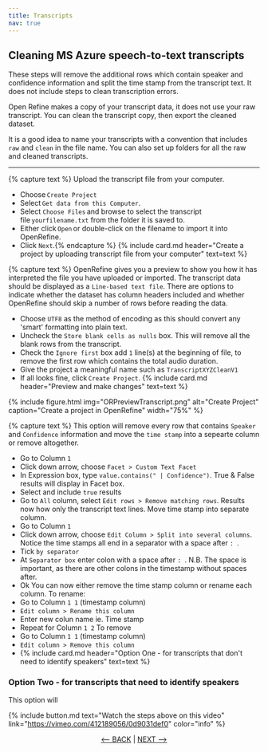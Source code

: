 ```yaml
---
title: Transcripts
nav: true
---
```

## Cleaning MS Azure speech-to-text transcripts

These steps will remove the additional rows which contain speaker and confidence information and split the time stamp from the transcript text.  It does not include steps to clean transcription errors.

Open Refine makes a copy of your transcript data, it does not use your raw transcript.  You can clean the transcript copy, then export the cleaned dataset.  

It is a good idea to name your transcripts with a convention that includes `raw` and `clean` in the file name.  You can also set up folders for all the raw and cleaned transcripts. 

-----

{% capture text %}
Upload the transcript file from your computer.
- Choose `Create Project`
- Select `Get data from this Computer`.
- Select `Choose Files` and browse to select the transcript file `yourfilename.txt` from the folder it is saved to.
- Either click `Open` or double-click on the filename to import it into OpenRefine.
- Click `Next`.{% endcapture %}
{% include card.md header="Create a project by uploading transcript file from your computer" text=text %}

{% capture text %}
OpenRefine gives you a preview to show you how it has interpreted the file you have uploaded or imported. 
The transcript data should be displayed as a `Line-based text file`. 
There are options to indicate whether the dataset has column headers included and whether OpenRefine should skip a number of rows before reading the data. 
- Choose `UTF8` as the method of encoding as this should convert any 'smart' formatting into plain text.
- Uncheck the `Store blank cells as nulls` box.  This will remove all the blank rows from the transcript.
- Check the `Ignore first` box add `1` line(s) at the beginning of file, to remove the first row which contains the total audio duration.
- Give the project a meaningful name such as `TranscriptXYZCleanV1`
- If all looks fine, click `Create Project`.
{% include card.md header="Preview and make changes" text=text %}

{% include figure.html img="ORPreviewTranscript.png" alt="Create Project" caption="Create a project in OpenRefine" width="75%" %}


{% capture text %}
This option will remove every row that contains `Speaker` and `Confidence` information and move the `time stamp` into a sepearte column or remove altogether.
- Go to Column `1`
- Click down arrow, choose `Facet > Custom Text Facet`
- In Expression box, type `value.contains(" | Confidence")`.  True & False results will display in Facet box.
- Select and include `true` results
- Go to `All` column, select `Edit rows > Remove matching rows`. Results now how only the transcript text lines. 
Move time stamp into separate column.
- Go to Column `1`
- Click down arrow, choose `Edit Column > Split into several columns`. Notice the time stamps all end in a separator with a space after `: `.
- Tick  `by separator` 
- At `Separator box` enter colon with a space after `: `.  N.B. The space is important, as there are other colons in the timestamp without spaces after. 
- Ok
You can now either remove the time stamp column or rename each column. To rename:
- Go to Column `1 1` (timestamp column)
- `Edit column > Rename this column`
- Enter new colun name ie. Time stamp
- Repeat for Column `1 2`
To remove
- Go to Column `1 1` (timestamp column)
- `Edit column > Remove this column`
- {% include card.md header="Option One - for transcripts that don't need to identify speakers" text=text %}


### Option Two - for transcripts that need to identify speakers
This option will 

{% include button.md text="Watch the steps above on this video" link="https://vimeo.com/412189056/0d9031def0" color="info" %}

  
<p align="center">
  <a href="https://griffithunilibrary.github.io/intro-data-wrangle/"><-- BACK</a> |
  <a href="https://griffithunilibrary.github.io/intro-data-wrangle/content/1-intro.html">NEXT --></a>
</p> 
